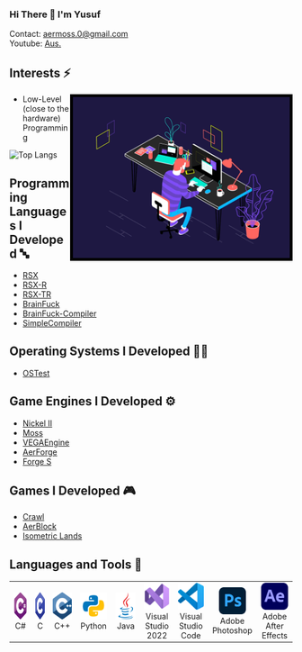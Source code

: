 ### Hi There 👋 I'm Yusuf

Contact: aermoss.0@gmail.com <br>
Youtube: [Aus.](https://www.youtube.com/c/Ausraid)

## Interests ⚡

 <img align="right" alt="GIF" src="https://github.com/Aermoss/Aermoss/blob/main/coding.gif" width="386" height="286" style="border:5px solid black"/>

- Low-Level (close to the hardware) Programming

![Top Langs](https://github-readme-stats.vercel.app/api/top-langs/?username=Aermoss&theme=github_dark)

## Programming Languages I Developed 🔤
- [RSX](https://github.com/Aermoss/RSX)
- [RSX-R](https://github.com/Aermoss/RSX-R)
- [RSX-TR](https://github.com/Aermoss/RSX-TR)
- [BrainFuck](https://github.com/Aermoss/BrainFuck)
- [BrainFuck-Compiler](https://github.com/Aermoss/BrainFuck-Compiler)
- [SimpleCompiler](https://github.com/Aermoss/SimpleCompiler)

## Operating Systems I Developed 🧑‍💻
- [OSTest](https://github.com/Aermoss/OSTest)

## Game Engines I Developed ⚙️
- [Nickel II](https://github.com/Aermoss/Nickel2)
- [Moss](https://github.com/Aermoss/Moss)
- [VEGAEngine](https://github.com/Aermoss/VEGAEngine)
- [AerForge](https://github.com/Aermoss/AerForge)
- [Forge S](https://github.com/Aermoss/ForgeS)

## Games I Developed 🎮
- [Crawl](https://github.com/Aermoss/Crawl/releases/latest)
- [AerBlock](https://aermoss.itch.io/aerblock)
- [Isometric Lands](https://aermoss.itch.io/isometric-lands)

## Languages and Tools 🧰
<table>
  <tr>
    <td align="center" width="96">
      <a href="https://dotnet.microsoft.com/languages/csharp">
        <img src="https://github.com/Aermoss/Aermoss/blob/main/pictures/csharp.svg" width="48" height="48" alt="C#" />
      </a>
      <br>C#
    </td>
    <td align="center" width="96">
      <a href="https://en.wikipedia.org/wiki/C_(programming_language)">
        <img src="https://github.com/Aermoss/Aermoss/blob/main/pictures/c.svg" width="48" height="48" alt="C" />
      </a>
      <br>C
    </td>
    <td align="center" width="96">
      <a href="https://en.wikipedia.org/wiki/C%2B%2B">
        <img src="https://github.com/Aermoss/Aermoss/blob/main/pictures/cpp.svg" width="48" height="48" alt="C++"/>
      </a>
      <br>C++
    </td>
    <td align="center" width="96">
      <a href="https://www.python.org">
        <img src="https://github.com/Aermoss/Aermoss/blob/main/pictures/python.svg" width="48" height="48" alt="Python" />
      </a>
      <br>Python
    </td>
    <td align="center" width="96">
      <a href="https://www.java.com/">
        <img src="https://github.com/Aermoss/Aermoss/blob/main/pictures/java.svg" width="48" height="48" alt="Java" />
      </a>
      <br>Java
    </td>
    <td align="center" width="96">
      <a href="https://visualstudio.microsoft.com/vs/" >
        <img src="https://github.com/Aermoss/Aermoss/blob/main/pictures/visualstudio.svg" width="48" height="48" alt="Visual Stuido 2022" />
      </a>
      <br>Visual Studio 2022
    </td>
    <td align="center" width="96">
      <a href="https://code.visualstudio.com" >
        <img src="https://github.com/Aermoss/Aermoss/blob/main/pictures/visualstudiocode.svg" width="48" height="48" alt="Visual Stuido Code" />
      </a>
      <br>Visual Studio Code
    </td>
    <td align="center" width="96">
      <a href="https://www.adobe.com/products/photoshop.html" >
        <img src="https://github.com/Aermoss/Aermoss/blob/main/pictures/photoshop.svg" width="48" height="48" alt="Adobe Photoshop" />
      </a>
      <br>Adobe Photoshop
    </td>
   <td align="center" width="96">
      <a href="https://www.adobe.com/products/aftereffects.html" >
        <img src="https://github.com/Aermoss/Aermoss/blob/main/pictures/aftereffects.svg" width="48" height="48" alt="Adobe After Effects" />
      </a>
      <br>Adobe After Effects
    </td>
  </tr>
</table>
